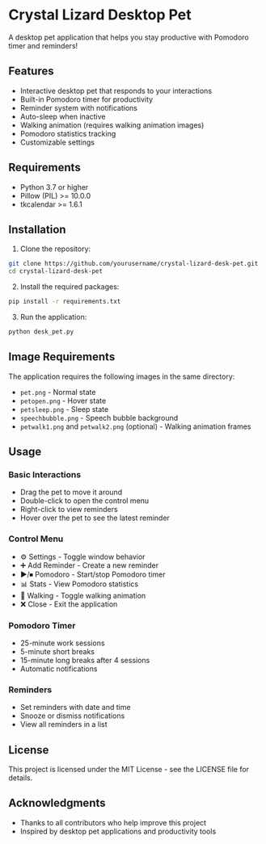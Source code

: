 # Crystal Lizard Desktop Pet

A desktop pet application that helps you stay productive with Pomodoro timer and reminders!

## Features

- Interactive desktop pet that responds to your interactions
- Built-in Pomodoro timer for productivity
- Reminder system with notifications
- Auto-sleep when inactive
- Walking animation (requires walking animation images)
- Pomodoro statistics tracking
- Customizable settings

## Requirements

- Python 3.7 or higher
- Pillow (PIL) >= 10.0.0
- tkcalendar >= 1.6.1

## Installation

1. Clone the repository:
```bash
git clone https://github.com/yourusername/crystal-lizard-desk-pet.git
cd crystal-lizard-desk-pet
```

2. Install the required packages:
```bash
pip install -r requirements.txt
```

3. Run the application:
```bash
python desk_pet.py
```

## Image Requirements

The application requires the following images in the same directory:
- `pet.png` - Normal state
- `petopen.png` - Hover state
- `petsleep.png` - Sleep state
- `speechbubble.png` - Speech bubble background
- `petwalk1.png` and `petwalk2.png` (optional) - Walking animation frames

## Usage

### Basic Interactions
- Drag the pet to move it around
- Double-click to open the control menu
- Right-click to view reminders
- Hover over the pet to see the latest reminder

### Control Menu
- ⚙️ Settings - Toggle window behavior
- ➕ Add Reminder - Create a new reminder
- ▶/⏹ Pomodoro - Start/stop Pomodoro timer
- 📊 Stats - View Pomodoro statistics
- 🚶 Walking - Toggle walking animation
- ❌ Close - Exit the application

### Pomodoro Timer
- 25-minute work sessions
- 5-minute short breaks
- 15-minute long breaks after 4 sessions
- Automatic notifications

### Reminders
- Set reminders with date and time
- Snooze or dismiss notifications
- View all reminders in a list


## License

This project is licensed under the MIT License - see the LICENSE file for details.

## Acknowledgments

- Thanks to all contributors who help improve this project
- Inspired by desktop pet applications and productivity tools 

